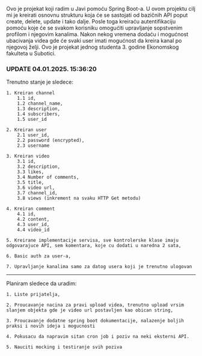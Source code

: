 Ovo je projekat koji radim u Javi pomoću Spring Boot-a. 
U ovom projektu cilj mi je kreirati osnovnu strukturu koja će se sastojati od bazičnih API poput create, delete, update i tako dalje. 
Posle toga kreiraću autentifikaciju pomoću koje će se svakom korisniku omogućiti upravljanje sopstvenim profilom i njegovim kanalima. 
Nakon nekog vremena dodaću i mogućnost ubacivanja videa gde će svaki user imati mogućnost da kreira kanal po njegovoj želji.
Ovo je projekat jednog studenta 3. godine Ekonomskog fakulteta u Subotici.

### UPDATE 04.01.2025. 15:36:20 ###

Trenutno stanje je sledece:

    1. Kreiran channel 
        1.1 id,
        1.2 channel_name,
        1.3 description,
        1.4 subscribers,
        1.5 user_id

    2. Kreiran user
        2.1 user_id,
        2.2 password (encrypted),
        2.3 username

    3. Kreiran video
        3.1 id,
        3.2 description,
        3.3 likes,
        3.4 Number of comments,
        3.5 title,
        3.6 video url,
        3.7 channel_id,
        3.8 views (inkrement na svaku HTTP Get metodu)

    4. Kreiran comment
        4.1 id,
        4.2 content,
        4.3 user_id,
        4.4 video_id

    5. Kreirane implementacije servisa, sve kontrolerske klase imaju odgovarajuce API, sem komentara, koje cu dodati u naredna 2 sata,

    6. Basic auth za user-a,

    7. Upravljanje kanalima samo za datog usera koji je trenutno ulogovan

--------------------------------------------------------------------------------------------------------------------------------------

Planiram sledece da uradim:

    1. Liste prijatelja,

    2. Proucavanje nacina za pravi upload videa, trenutno upload vrsim slanjem objekta gde je video url postavljen kao obican string,

    3. Proucavanje dodatne spring boot dokumentacije, nalazenje boljih praksi i novih ideja i mogucnosti

    4. Pokusacu da napravim sitan cron job i poziv na neki eksterni API.

    5. Nauciti mocking i testiranje svih poziva
